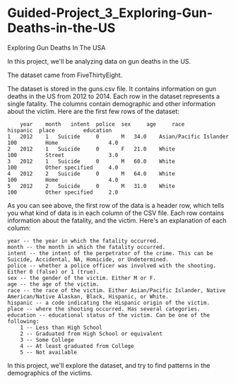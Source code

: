 # Guided-Project_3_Exploring-Gun-Deaths-in-the-US

Exploring Gun Deaths In The USA

In this project, we'll be analyzing data on gun deaths in the US. 

The dataset came from FiveThirtyEight. 

The dataset is stored in the guns.csv file. It contains information on gun deaths in the US from 2012 to 2014. Each row in the dataset represents a single fatality. The columns contain demographic and other information about the victim. Here are the first few rows of the dataset:

		year 	month 	intent 	police 	sex 	age 	race 	                  hispanic 	place 	      education
    1 	2012 	1 	Suicide 	0 	    M 	34.0 	Asian/Pacific Islander 	100 	    Home 	            4.0
    2 	2012 	1 	Suicide 	0 	    F 	21.0 	White 	                100 	    Street              3.0
    3 	2012 	1 	Suicide 	0 	    M 	60.0 	White 	                100 	    Other specified 	4.0
    4 	2012 	2 	Suicide 	0 	    M 	64.0 	White 	                100 	    Home 	            4.0
    5 	2012 	2 	Suicide 	0 	    M 	31.0 	White 	                100 	    Other specified 	2.0

As you can see above, the first row of the data is a header row, which tells you what kind of data is in each column of the CSV file. Each row contains information about the fatality, and the victim. Here's an explanation of each column:

    year -- the year in which the fatality occurred.
    month -- the month in which the fatality occurred.
    intent -- the intent of the perpetrator of the crime. This can be Suicide, Accidental, NA, Homicide, or Undetermined.
    police -- whether a police officer was involved with the shooting. Either 0 (false) or 1 (true).
    sex -- the gender of the victim. Either M or F.
    age -- the age of the victim.
    race -- the race of the victim. Either Asian/Pacific Islander, Native American/Native Alaskan, Black, Hispanic, or White.
    hispanic -- a code indicating the Hispanic origin of the victim.
    place -- where the shooting occurred. Has several categories.
    education -- educational status of the victim. Can be one of the following:
        1 -- Less than High School
        2 -- Graduated from High School or equivalent
        3 -- Some College
        4 -- At least graduated from College
        5 -- Not available

In this project, we'll explore the dataset, and try to find patterns in the demographics of the victims. 
